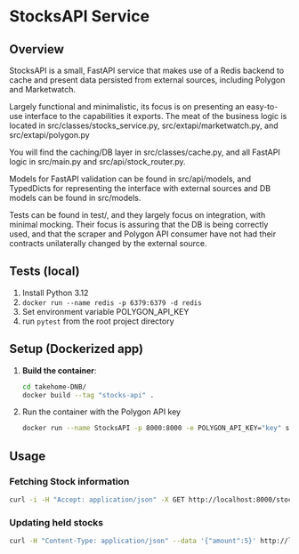 # StocksAPI Service

## Overview

StocksAPI is a small, FastAPI service that makes use of a Redis backend to cache and
present data persisted from external sources, including Polygon and Marketwatch.

Largely functional and minimalistic, its focus is on presenting an easy-to-use
interface to the capabilities it exports. The meat of the business logic
is located in src/classes/stocks_service.py, src/extapi/marketwatch.py,
and src/extapi/polygon.py

You will find the caching/DB layer in src/classes/cache.py, and all FastAPI logic
in src/main.py and src/api/stock_router.py.

Models for FastAPI validation can be found in src/api/models, and TypedDicts for
representing the interface with external sources and DB models can be found in
src/models.

Tests can be found in test/, and they largely focus on integration, with minimal mocking.
Their focus is assuring that the DB is being correctly used, and that the scraper
and Polygon API consumer have not had their contracts unilaterally changed by the
external source.


## Tests (local)

1. Install Python 3.12
2. `docker run --name redis -p 6379:6379 -d redis`
3. Set environment variable POLYGON_API_KEY
4. run `pytest` from the root project directory
   
## Setup (Dockerized app)

1. **Build the container**:
    ```bash
    cd takehome-DNB/
    docker build --tag "stocks-api" .
    ```
2. Run the container with the Polygon API key
    ```bash
   docker run --name StocksAPI -p 8000:8000 -e POLYGON_API_KEY="key" stocks-api 
    ```

## Usage

### Fetching Stock information
```bash 
curl -i -H "Accept: application/json" -X GET http://localhost:8000/stock/AAPL  
```

### Updating held stocks
```bash 
curl -H "Content-Type: application/json" --data '{"amount":5}' http://localhost:8000/stock/AAPL
```


